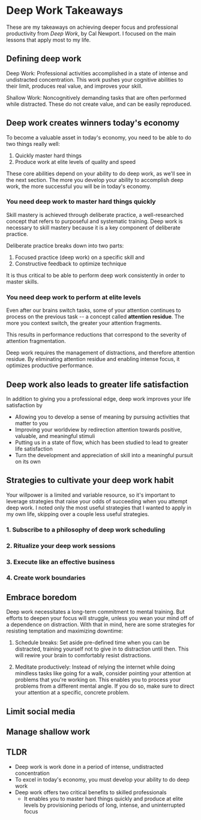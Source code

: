 # Deep Work Takeaways

These are my takeaways on achieving deeper focus and professional productivity from _Deep Work_, by Cal Newport. I focused on the main lessons that apply most to my life.




## Defining deep work

Deep Work: Professional activities accomplished in a state of intense and undistracted concentration. This work pushes your cognitive abilities to their limit, produces real value, and improves your skill. 

Shallow Work: Noncognitively demanding tasks that are often performed while distracted. These do not create value, and can be easily reproduced.

## Deep work creates winners today's economy

To become a valuable asset in today's economy, you need to be able to do two things really well: 

1. Quickly master hard things
2. Produce work at elite levels of quality and speed

These core abilities depend on your ability to do deep work, as we'll see in the next section. The more you develop your ability to accomplish deep work, the more successful you will be in today's economy.

### You need deep work to master hard things quickly

Skill mastery is achieved through deliberate practice, a well-researched concept that refers to purposeful and systematic training. Deep work is necessary to skill mastery because it is a key component of deliberate practice. 

Deliberate practice breaks down into two parts:

1. Focused practice (deep work) on a specific skill and
2. Constructive feedback to optimize technique

It is thus critical to be able to perform deep work consistently in order to master skills.

### You need deep work to perform at elite levels

Even after our brains switch tasks, some of your attention continues to process on the previous task -- a concept called **attention residue**. The more you context switch, the greater your attention fragments. 

This results in performance reductions that correspond to the severity of attention fragmentation.

Deep work requires the management of distractions, and therefore attention residue. By eliminating attention residue and enabling intense focus, it optimizes productive performance.

## Deep work also leads to greater life satisfaction

In addition to giving you a professional edge, deep work improves your life satisfaction by

- Allowing you to develop a sense of meaning by pursuing activities that matter to you
- Improving your worldview by redirection attention towards positive, valuable, and meaningful stimuli
- Putting us in a state of flow, which has been studied to lead to greater life satisfaction
- Turn the development and appreciation of skill into a meaningful pursuit on its own

## Strategies to cultivate your deep work habit

Your willpower is a limited and variable resource, so it's important to leverage strategies that raise your odds of succeeding when you attempt deep work. I noted only the most useful strategies that I wanted to apply in my own life, skipping over a couple less useful strategies.

### 1. Subscribe to a philosophy of deep work scheduling

### 2. Ritualize your deep work sessions

### 3. Execute like an effective business

### 4. Create work boundaries

## Embrace boredom

Deep work necessitates a long-term commitment to mental training. But efforts to deepen your focus will struggle, unless you wean your mind off of a dependence on distraction. With that in mind, here are some strategies for resisting temptation and maximizing downtime:


1. Schedule breaks: Set aside pre-defined time when you can be distracted, training yourself not to give in to distraction until then. This will rewire your brain to comfortably resist distractions.

2. Meditate productively: Instead of relying the internet while doing mindless tasks like going for a walk, consider pointing your attention at problems that you're working on. This enables you to process your problems from a different mental angle. If you do so, make sure to direct your attention at a specific, concrete problem.

## Limit social media

## Manage shallow work


## TLDR

- Deep work is work done in a period of intense, undistracted concentration
- To excel in today's economy, you must develop your ability to do deep work
- Deep work offers two critical benefits to skilled professionals
    - It enables you to master hard things quickly and produce at elite levels by provisioning periods of long, intense, and uninterrupted focus